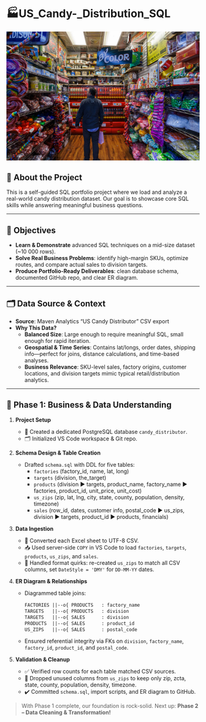 # 🏭US_Candy-_Distribution_SQL
![ Cover](Profile.jpg)
## 🍬 About the Project
This is a self-guided SQL portfolio project where we load and analyze a real-world candy distribution dataset. Our goal is to showcase core SQL skills while answering meaningful business questions.

---

## 🎯 Objectives
- **Learn & Demonstrate** advanced SQL techniques on a mid-size dataset (~10 000 rows).  
- **Solve Real Business Problems**: identify high-margin SKUs, optimize routes, and compare actual sales to division targets.  
- **Produce Portfolio-Ready Deliverables**: clean database schema, documented GitHub repo, and clear ER diagram.

---

## 🗂️ Data Source & Context
- **Source**: Maven Analytics “US Candy Distributor” CSV export  
- **Why This Data?**  
  - **Balanced Size**: Large enough to require meaningful SQL, small enough for rapid iteration.  
  - **Geospatial & Time Series**: Contains lat/longs, order dates, shipping info—perfect for joins, distance calculations, and time-based analyses.  
  - **Business Relevance**: SKU-level sales, factory origins, customer locations, and division targets mimic typical retail/distribution analytics.

---

## 📑 Phase 1: Business & Data Understanding

1. **Project Setup**  
   - 🤝 Created a dedicated PostgreSQL database `candy_distributor`.  
   - 🗂️ Initialized VS Code workspace & Git repo.

2. **Schema Design & Table Creation**  
   - Drafted `schema.sql` with DDL for five tables:  
     - `factories` (factory_id, name, lat, long)  
     - `targets` (division, the_target)  
     - `products` (division ▶ targets, product_name, factory_name ▶ factories, product_id, unit_price, unit_cost)  
     - `us_zips` (zip, lat, lng, city, state, county, population, density, timezone)  
     - `sales` (row_id, dates, customer info, postal_code ▶ us_zips, division ▶ targets, product_id ▶ products, financials)

3. **Data Ingestion**  
   - 🚚 Converted each Excel sheet to UTF-8 CSV.  
   - 📥 Used server-side `COPY` in VS Code to load `factories`, `targets`, `products`, `us_zips`, and `sales`.  
   - 🔄 Handled format quirks: re-created `us_zips` to match all CSV columns, set `DateStyle = 'DMY'` for `DD-MM-YY` dates.

4. **ER Diagram & Relationships**  
   - Diagrammed table joins:  
     ```
     FACTORIES ||--o{ PRODUCTS   : factory_name  
     TARGETS   ||--o{ PRODUCTS   : division  
     TARGETS   ||--o{ SALES      : division  
     PRODUCTS  ||--o{ SALES      : product_id  
     US_ZIPS   ||--o{ SALES      : postal_code  
     ```  
   - Ensured referential integrity via FKs on `division`, `factory_name`, `factory_id`, `product_id`, and `postal_code`.

5. **Validation & Cleanup**  
   - ✅ Verified row counts for each table matched CSV sources.  
   - 🧹 Dropped unused columns from `us_zips` to keep only zip, zcta, state, county, population, density, timezone.  
   - ✔️ Committed `schema.sql`, import scripts, and ER diagram to GitHub.

> With Phase 1 complete, our foundation is rock-solid. Next up: **Phase 2 – Data Cleaning & Transformation!**  

